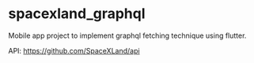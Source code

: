 # spacexland_graphql

Mobile app project to implement graphql fetching technique using flutter.

API: https://github.com/SpaceXLand/api
